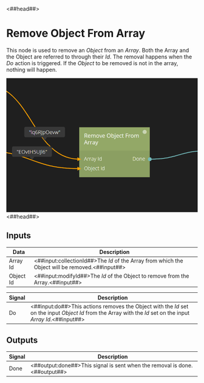 <##head##>

# Remove Object From Array

This node is used to remove an _Object_ from an _Array_. Both the Array and the Object are referred to through their _Id_. The removal happens when the _Do_ action is triggered.
If the _Object_ to be removed is not in the array, nothing will happen.

![](remove-object-from-array.png ':class=ndl-image large')
<##head##>

## Inputs

| Data                                    | Description                                                                                     |
| --------------------------------------- | ----------------------------------------------------------------------------------------------- |
| <span class="ndl-data">Array Id</span>  | <##input:collectionId##>The _Id_ of the Array from which the Object will be removed.<##input##> |
| <span class="ndl-data">Object Id</span> | <##input:modifyId##>The _Id_ of the Object to remove from the Array.<##input##>                 |

| Signal                             | Description                                                                                                                                                   |
| ---------------------------------- | ------------------------------------------------------------------------------------------------------------------------------------------------------------- |
| <span class="ndl-signal">Do</span> | <##input:do##>This actions removes the Object with the _Id_ set on the input _Object Id_ from the Array with the _Id_ set on the input _Array Id_.<##input##> |

## Outputs

| Signal                               | Description                                                                |
| ------------------------------------ | -------------------------------------------------------------------------- |
| <span class="ndl-signal">Done</span> | <##output:done##>This signal is sent when the removal is done.<##output##> |
